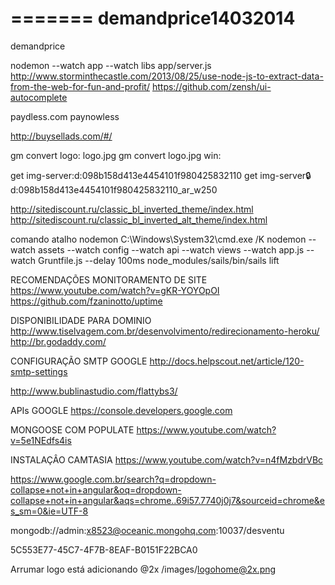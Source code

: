 
=======
demandprice14032014
===================

demandprice

nodemon --watch app --watch libs app/server.js
http://www.storminthecastle.com/2013/08/25/use-node-js-to-extract-data-from-the-web-for-fun-and-profit/
https://github.com/zensh/ui-autocomplete

paydless.com
paynowless

http://buysellads.com/#/

gm convert logo: logo.jpg
gm convert logo.jpg win:


get img-server:d:098b158d413e4454101f980425832110
get img-server:lock:d:098b158d413e4454101f980425832110_ar_w250


http://sitediscount.ru/classic_bl_inverted_theme/index.html
http://sitediscount.ru/classic_bl_inverted_alt_theme/index.html

comando atalho nodemon
C:\Windows\System32\cmd.exe /K nodemon --watch assets --watch config --watch api --watch views --watch app.js --watch Gruntfile.js --delay 100ms node_modules/sails/bin/sails lift 


RECOMENDAÇÕES 
MONITORAMENTO DE SITE
https://www.youtube.com/watch?v=gKR-YOYOpOI
https://github.com/fzaninotto/uptime

DISPONIBILIDADE PARA DOMINIO
http://www.tiselvagem.com.br/desenvolvimento/redirecionamento-heroku/
http://br.godaddy.com/

CONFIGURAÇÃO SMTP GOOGLE
http://docs.helpscout.net/article/120-smtp-settings

http://www.bublinastudio.com/flattybs3/

APIs GOOGLE
https://console.developers.google.com

MONGOOSE COM POPULATE
https://www.youtube.com/watch?v=5e1NEdfs4is

INSTALAÇÂO CAMTASIA
https://www.youtube.com/watch?v=n4fMzbdrVBc

https://www.google.com.br/search?q=dropdown-collapse+not+in+angular&oq=dropdown-collapse+not+in+angular&aqs=chrome..69i57.7740j0j7&sourceid=chrome&es_sm=0&ie=UTF-8


mongodb://admin:x8523@oceanic.mongohq.com:10037/desventu

5C553E77-45C7-4F7B-8EAF-B0151F22BCA0

Arrumar logo está adicionando @2x
/images/logohome@2x.png
